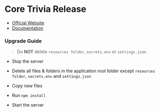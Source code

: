 # Core Trivia Release

* [Official Website](https://www.coretrivia.com/)
* [Documentation](https://docs.coretrivia.com/)

### Upgrade Guide

> Do **NOT** delete `resources folder`, `secrets.env` or `settings.json`

  * Stop the server

  * Delete all files & folders in the application root folder except `resources folder`, `secrets.env` and `settings.json`

  * Copy new files

  * Run `npm install`

  * Start the server

